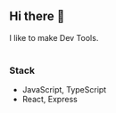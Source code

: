 ## Hi there 👋
I like to make Dev Tools.
<br />
<br />

### Stack
- JavaScript, TypeScript
- React, Express
